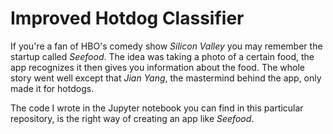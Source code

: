 # Improved Hotdog Classifier

If you're a fan of HBO's comedy show _Silicon Valley_ you may remember the startup called _Seefood_. The idea was taking a photo of a certain food, the app recognizes it then gives you information about the food. The whole story went well except that _Jian Yang_, the mastermind behind the app, only made it for hotdogs.

The code I wrote in the Jupyter notebook you can find in this particular repository, is the right way of creating an app like _Seefood_.